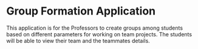 # Group Formation Application

This application is for the Professors to create groups among students based on different parameters for working on team projects. The students will be able to view their team and the teammates details. 

